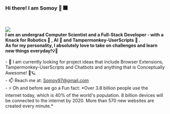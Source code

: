 ### Hi there! I am Somoy 👋 🎆
<br/>
<br/>
<img src="https://steamuserimages-a.akamaihd.net/ugc/959720256692708008/F46D369E23B735E4BF8244892C8F61CAE90BCE29/"></img>

<br/>
<b>I am an undergrad Computer Scientist and a Full-Stack Developer - with a Knack for Robotics 🤖 , AI 🧠 and Tampermonkey-UserScripts 🙊 .</b>
<br/>
<b>As for my personality, I absolutely love to take on challenges and learn new things everyday!💡🌌</b>
<br/><br/>
- 👯 I am currently looking for project ideas that include Browser Extensions, Tampermonkey-UserScripts and Chatbots and anything that is Conceptually Awesome! 🚀🪐
<br/>
- 📫 Reach me at: <a href="mailto:Somoy97@gmail.com">Somoy97@gmail.com</a>
<br/>
- ⚡ Oh and before we go a Fun fact: *Over 3.8 billion people use the internet today, which is 40% of the world's population. 8 billion devices will be connected to the internet by 2020. More than 570 new websites are created every minute.*

<!--
**Somoy73/Somoy73** is a ✨ _special_ ✨ repository because its `README.md` (this file) appears on your GitHub profile.

Here are some ideas to get you started:

- 🔭 I’m currently working on Javascript Projects 
- 🌱 I’m currently learning MERN-Stack and AI
- 👯 I’m looking to collaborate on anything related to what I am learning or working on
- 📫 How to reach me: Somoy97@gmail.com

- 🔭 I’m currently working on ...
- 🌱 I’m currently learning ...
- 👯 I’m looking to collaborate on ...
- 🤔 I’m looking for help with ...
- 💬 Ask me about ...
- 📫 How to reach me: ...
- 😄 Pronouns: ...
- ⚡ Fun fact: ...
-->
